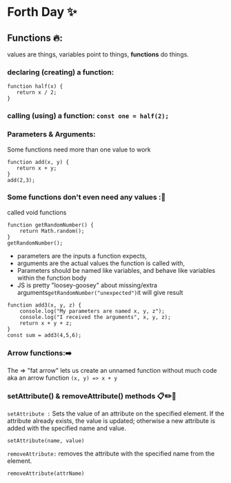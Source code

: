 # Forth Day ✨

## Functions 🔥:
 values are things, variables point to things, **functions** do things.

 ### declaring (creating) a function:
 ```
function half(x) {
    return x / 2;
}
```
### calling (using) a function: `const one = half(2);`
 ### Parameters & Arguments:
 Some functions need more than one value to work
 ```
function add(x, y) {
    return x + y;
}
add(2,3);
```
### Some functions don't even need any values :📌
called void functions
```
function getRandomNumber() {
    return Math.random();
}
getRandomNumber();
```
- parameters are the inputs a function expects,
- arguments are the actual values the function is called with,
- Parameters should be named like variables, and behave like variables within the function body
- JS is pretty "loosey-goosey" about missing/extra arguments`getRandomNumber("unexpected")`it will give result
```
function add3(x, y, z) {
    console.log("My parameters are named x, y, z");
    console.log("I received the arguments", x, y, z);
    return x + y + z;
}
const sum = add3(4,5,6);
```
### Arrow functions:➡️
The => "fat arrow" lets us create an unnamed function without much code aka an arrow function `(x, y) => x + y`

### setAttribute() & removeAttribute() methods 📋✏️📌
`setAttribute :` Sets the value of an attribute on the specified element. If the attribute already exists, the value is updated; otherwise a new attribute is added with the specified name and value.

```
setAttribute(name, value)
```
 `removeAttribute:` removes the attribute with the specified name from the element.
 ```
removeAttribute(attrName)
```
